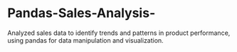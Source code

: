 # Pandas-Sales-Analysis-
Analyzed sales data to identify trends and patterns in product performance, using pandas for data manipulation and visualization.
